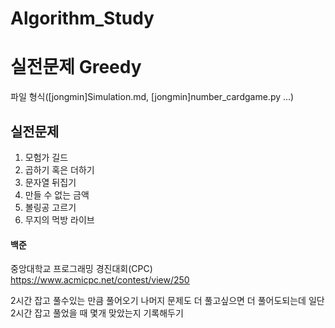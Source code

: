 # Algorithm_Study
# 실전문제 Greedy
파일 형식([jongmin]Simulation.md, [jongmin]number_cardgame.py ...)

## 실전문제
1) 모험가 길드
2) 곱하기 혹은 더하기
3) 문자열 뒤집기
4) 만들 수 없는 금액
5) 볼링공 고르기
6) 무지의 먹방 라이브


#### 백준
중앙대학교 프로그래밍 경진대회(CPC)
https://www.acmicpc.net/contest/view/250

2시간 잡고 풀수있는 만큼 풀어오기
나머지 문제도 더 풀고싶으면 더 풀어도되는데 일단
2시간 잡고 풀었을 때 몇개 맞았는지 기록해두기
